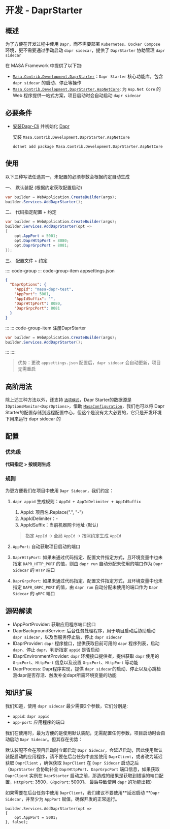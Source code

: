 # 开发 - DaprStarter

## 概述

为了方便在开发过程中使用 `Dapr`，而不需要部署 `Kubernetes`、`Docker Compose` 环境，更不需要通过手动启动 `dapr sidecar`，提供了 `DaprStarter` 协助管理 `dapr sidecar`

在 MASA Framework 中提供了以下包:

* [`Masa.Contrib.Development.DaprStarter`](https://nuget.org/packages/Masa.Contrib.Development.DaprStarter)：`Dapr Starter` 核心功能库，包含 `dapr sidecar` 的启动、停止等操作
* [`Masa.Contrib.Development.DaprStarter.AspNetCore`](https://nuget.org/packages/Masa.Contrib.Development.DaprStarter.AspNetCore): 为 `Asp.Net Core` 的 Web 程序提供一站式方案，项目启动时会自动启动 `dapr sidecar`

## 必要条件

* [安装Dapr-Cli](https://docs.dapr.io/zh-hans/getting-started/install-dapr-cli/) 并初始化 [Dapr](https://docs.dapr.io/zh-hans/getting-started/install-dapr-selfhost/)

  安装 `Masa.Contrib.Development.DaprStarter.AspNetCore`

  ```shell 终端
  dotnet add package Masa.Contrib.Development.DaprStarter.AspNetCore
  ```

## 使用

以下三种写法任选其一，未配置的必须参数会根据约定自动生成

一、 默认装配 (根据约定获取配置启动)

```csharp Program.cs l:2
var builder = WebApplication.CreateBuilder(args);
builder.Services.AddDaprStarter();
```

二、 代码指定配置 + 约定

```csharp Program.cs l:2-6
var builder = WebApplication.CreateBuilder(args);
builder.Services.AddDaprStarter(opt =>
{
    opt.AppPort = 5001;
    opt.DaprHttpPort = 8080;
    opt.DaprGrpcPort = 8081;
});
```

三、 配置文件 + 约定

:::: code-group
::: code-group-item appsettings.json

```json appsettings.json l:2-8
{
  "DaprOptions": {
    "AppId": "masa-dapr-test",
    "AppPort": 5001,
    "AppIdSuffix": "",
    "DaprHttpPort": 8080,
    "DaprGrpcPort": 8081
  }
}
```
:::
::: code-group-item 注册DaprStarter

```csharp Program.cs l:2
var builder = WebApplication.CreateBuilder(args);
builder.Services.AddDaprStarter();
```
:::
::::

> 优势：更改 `appsettings.json` 配置后，`dapr sidecar` 会自动更新，项目无需重启



## 高阶用法

除上述三种方法以外，还支持 [`选项模式`](https://learn.microsoft.com/zh-cn/dotnet/core/extensions/options)，Dapr Starter的数据源是 `IOptionsMonitor<DaprOptions>`，借助 [`MasaConfiguration`](/framework/building-blocks/configuration)，我们也可以将 Dapr Starter的配置存储到远程配置中心，但这个是没有太大必要的，它只是开发环境下用来运行 dapr sidecar 的

## 配置

### 优先级

**代码指定 > 按规则生成**

### 规则

为更方便我们在项目中使用 `Dapr Sidecar`，我们约定：

1. `dapr appid` 生成规则：`AppId + AppIdDelimiter + AppIdSuffix`
    
    1. AppId: 项目名.Replace(".", "-")
    2. AppIdDelimiter：-
    3. AppIdSuffix：当前机器网卡地址 (默认)
    
    > 指定 `AppId` -> 全局 `AppId` -> 按照约定生成 `AppId`
    
2. `AppPort`: 自动获取项目启动的端口

3. `DaprHttpPort`: 如果未通过代码指定、配置文件指定方式，且环境变量中也未指定 `DAPR_HTTP_PORT` 的值，则由 `dapr run` 自动分配未使用的端口作为 `Dapr Sidecar` 的 `HTTP` 端口

4. `DaprGrpcPort`: 如果未通过代码指定、配置文件指定方式，且环境变量中也未指定 `DAPR_GRPC_PORT` 的值，由 `dapr run` 自动分配未使用的端口作为 `Dapr Sidecar` 的 `gRPC` 端口

## 源码解读

* IAppPortProvider: 获取应用程序端口接口
* DaprBackgroundService: 后台任务处理程序，用于项目启动后协助启动 `dapr sidecar`，以及当服务停止后，停止 `dapr sidecar`
* IDaprProvider: `dapr` 程序接口，提供获取目前可用的 `dapr` 程序列表，启动 `dapr`、停止 `dapr`、判断指定 `appid` 是否启动
* IDaprEnvironmentProvider: `dapr` 环境接口提供者，提供获取 `dapr` 使用的 `GrpcPort`、`HttpPort` 信息以及设置 `GrpcPort`、`HttpPort` 等功能
* DaprProcess: Dapr程序实现，提供 `dapr sidecar`的启动、停止以及心跳检测dapr是否存活、触发补全dapr所需环境变量的功能

## 知识扩展

我们知道，使用 `dapr sidecar` 最少需要2个参数，它们分别是:

* `appid`: `dapr appid`
* `app-port`: 应用程序的端口

我们在使用时，最为方便的是使用默认装配，无需配置任何参数，项目启动时会自动启动 `Dapr Sidecar`。但其存在劣势：

默认装配不会在项目启动时立即启动 `Dapr Sidecar`，会延迟启动，因此使用默认装配启动的应用程序，请不要在后台任务中直接使用 `DaprClient`，或者改为延迟获取 `DaprClient` ，确保获取 `DaprClient` 在 `Dapr Sidecar` 启动之后（`DaprStarter` 会协助补全 `DaprHttpPort`、`DaprGrpcPort` 端口信息，如果获取 `DaprClient` 实例在 `DaprStarter` 启动之前，那造成的结果是获取到错误的端口配置，`HttpPort`: 3500，`GRpcPort`: 50001。 最后导致使用 `dapr` 的功能出错）

如果需要在后台任务中使用 `DaprClient`，我们建议不要使用**延迟启动 **`Dapr Sidecar`，并至少为 `AppPort` 赋值，确保开发的正常运行。

```
builder.Services.AddDaprStarter(opt =>
{
    opt.AppPort = 5001;
}, false);
```